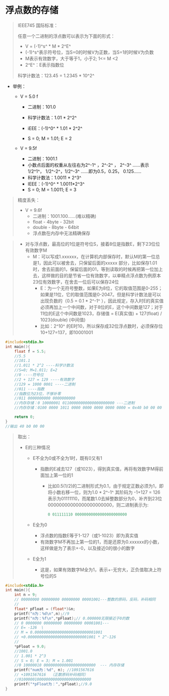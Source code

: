 # 浮点数的存储

> IEEE745 国际标准：
>
> 任意一个二进制的浮点数可以表示为下面的形式：
>
> - V = (-1)^s^ * M * 2^E^
> - (-1)^s^表示符号位，当S=0的时候V为正数，当S=1的时候V为负数
> - M表示有效数字，大于等于1，小于2;   1<= M <2
> - 2^E^：E表示指数位
>
> 科学计数法：123.45 = 1.2345 * 10^2^

- 举例：

  - V = 5.0 f

    - 二进制：101.0
    - 科学计数法：1.01 * 2^2^

    - iEEE：(-1)^0^ * 1.01 * 2^2^
    - S = 0; M = 1.01; E = 2

  - V = 9.5f

    - 二进制：1001.1
    - 小数点后面的权重从左往右为2^-1^ ，2^-2^ ， 2^-3^ ......表示1/2^1^， 1/2^-2^，1/2^-3^ ......即为0.5，0.25， 0.125......
    - 科学计数法：1.0011 * 2^3^
    - IEEE：(-1)^0^ * 1.0011*2^3^
    - S  =  0; M = 1.0011; E = 3



> 精度丢失：
>
> - V = 9.6f
>   - 二进制：1001.100......(难以精确)
>   - float - 4byte - 32bit
>   - double - 8byte - 64bit
>   - 浮点数在内存中无法精确保存

> - 对与浮点数，最高位的1位是符号位S，接着8位是指数E，剩下23位位有效数字M
>   - M：可以写成1.xxxxxx，在计算机内部保存时，默认M的第一位总是1，因此可以被舍去，只保留后面的xxxxx 部分，比如保存1.01时，舍去前面的1，保留后面的01，等到读取的时候再把第一位加上去，这样做的目的是节省一位有效数字，以单精点浮点数为例原本23位有效数字，在舍去一位后可以保存24位
>     - E：为一个无符号整数，如果E为8位，它的取值范围是0-255；如果是11位，它的取值范围是0-2047。但是科学计数法是可以出现负数的（0.5 = 0.1 * 2^-1^ ），因此规定，存入时E的真实值必须再加上一个中间数，对于8位的E，这个中间数是127；对于11位的E这个中间数是1023，存储值 = E(真实值) + 127(float) / 1023(double) (中间值)
>     - 比如：2^10^ 的E时10，所以保存成32位浮点数时，必须保存位10+127=137，即10001001

```c
#include<stdio.h>
int main(){
    float f = 5.5;
    //5.5
    //101.1
    //1.011 * 2^2 ----科学计数法
    //S=0; M=1.011; E=2
    //0 ----符号位
    //2 + 127 = 129 ----有效数字
    //129 = 1000 0001 ----二进制
    //011 ----指数
    //指数位为23位，不够补零
    //011 0000000000 0000000000
    //内存存储：0 10000001 01100000000000000000000 ---二进制
    //内存存储：0100 0000 1011 0000 0000 0000 0000 0000 = 0x40 b0 00 00 ---十六进制

    return 0;
}
//输出 40 b0 00 00
```

> 取出：
>
> - E的三种情况
>
>   - E不全为0或不全为1时，既有0又有1
>
>     - 指数的E减去127（或1023），得到真实值，再将有效数字M得前面加上第一位的1
>
>       - 比如0.5(1/2)的二进制形式为0.1，由于规定正数必须为1，即将小数右移一位，则为1.0 * 2^-1^ 其阶码为 -1+127 = 126表示为01111110，而尾数1.0去掉整数部分为0，补齐到23位00000000000000000000000，则二进制表示为:
>
>         ```c
>         0 011111110 00000000000000000000000
>         ```
>
>   - E全为0
>
>     - 浮点数的指数E等于1-127（或1-1023）即为真实值
>     - 有效数字M不再加上第一位的1，而是还原为0.xxxxxx的小数，这样做是为了表示+-0，以及接近0的很小的数字
>
>   - E全为1
>
>     - 这是，如果有效数字M全为1，表示+-无穷大，正负值取决上符号位的S

```c
#include<stdio.h>
int main(){
    int n = 9;
    // 00000000 00000000 00000000 00001001---整数的原码，反码，补码相同
    //
    float* pFloat = (float*)&n;
    printf("n为：%d\n",n);//9
    printf("n为：%f\n",*pFloat);// 0.000000无限接近于0的数
    // 0 0000000 00000000 00000000 00001001---
    // E= -126  \
    // M = 0.000000000000000000000000001001
    // +0.000000000000000000000000001001 * 2^-126
    //
    *pFloat = 9.0;
    //1001.0
    // 1.001 * 2^3
    // S = 0; E = 3; M = 1.001
    //0 10000010 00000000000000000000000  --- 内存存储
    printf("num为：%d", n); //1091567616
    // +1091567616  （正数原码补码相同）
    //01000001000000000000000000000000
    printf("*pFloat为：",*pFloat);//9.0
}
```
